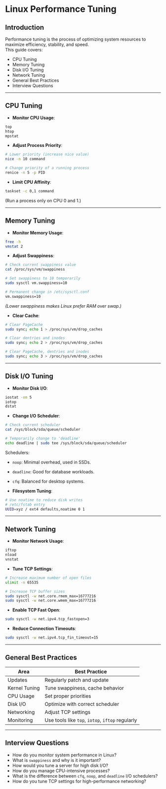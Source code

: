 # Linux Performance Tuning

## Introduction

Performance tuning is the process of optimizing system resources to maximize efficiency, stability, and speed.  
This guide covers:

- CPU Tuning
- Memory Tuning
- Disk I/O Tuning
- Network Tuning
- General Best Practices
- Interview Questions

---

## CPU Tuning

- **Monitor CPU Usage**:

```bash
top
htop
mpstat
```

- **Adjust Process Priority**:

```bash
# Lower priority (increase nice value)
nice -n 10 command

# Change priority of a running process
renice -n 5 -p PID
```

- **Limit CPU Affinity**:

```bash
taskset -c 0,1 command
```
(Run a process only on CPU 0 and 1.)

---

## Memory Tuning

- **Monitor Memory Usage**:

```bash
free -h
vmstat 2
```

- **Adjust Swappiness**:

```bash
# Check current swappiness value
cat /proc/sys/vm/swappiness

# Set swappiness to 10 temporarily
sudo sysctl vm.swappiness=10

# Permanent change in /etc/sysctl.conf
vm.swappiness=10
```
*(Lower swappiness makes Linux prefer RAM over swap.)*

- **Clear Cache**:

```bash
# Clear PageCache
sudo sync; echo 1 > /proc/sys/vm/drop_caches

# Clear dentries and inodes
sudo sync; echo 2 > /proc/sys/vm/drop_caches

# Clear PageCache, dentries and inodes
sudo sync; echo 3 > /proc/sys/vm/drop_caches
```

---

## Disk I/O Tuning

- **Monitor Disk I/O**:

```bash
iostat -xm 5
iotop
dstat
```

- **Change I/O Scheduler**:

```bash
# Check current scheduler
cat /sys/block/sda/queue/scheduler

# Temporarily change to 'deadline'
echo deadline | sudo tee /sys/block/sda/queue/scheduler
```

Schedulers:
- `noop`: Minimal overhead, used in SSDs.
- `deadline`: Good for database workloads.
- `cfq`: Balanced for desktop systems.

- **Filesystem Tuning**:

```bash
# Use noatime to reduce disk writes
# /etc/fstab entry
UUID=xyz / ext4 defaults,noatime 0 1
```

---

## Network Tuning

- **Monitor Network Usage**:

```bash
iftop
nload
vnstat
```

- **Tune TCP Settings**:

```bash
# Increase maximum number of open files
ulimit -n 65535

# Increase TCP buffer sizes
sudo sysctl -w net.core.rmem_max=16777216
sudo sysctl -w net.core.wmem_max=16777216
```

- **Enable TCP Fast Open**:

```bash
sudo sysctl -w net.ipv4.tcp_fastopen=3
```

- **Reduce Connection Timeouts**:

```bash
sudo sysctl -w net.ipv4.tcp_fin_timeout=15
```

---

## General Best Practices

| Area          | Best Practice |
|---------------|---------------|
| Updates       | Regularly patch and update |
| Kernel Tuning | Tune swappiness, cache behavior |
| CPU Usage     | Set proper priorities |
| Disk I/O      | Optimize with correct scheduler |
| Networking    | Adjust TCP settings |
| Monitoring    | Use tools like `top`, `iotop`, `iftop` regularly |

---

## Interview Questions

- How do you monitor system performance in Linux?
- What is `swappiness` and why is it important?
- How would you tune a server for high disk I/O?
- How do you manage CPU-intensive processes?
- What is the difference between `cfq`, `noop`, and `deadline` I/O schedulers?
- How do you tune TCP settings for high-performance networking?

